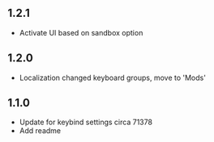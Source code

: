 ## 1.2.1

- Activate UI based on sandbox option

## 1.2.0

- Localization changed keyboard groups, move to 'Mods'

## 1.1.0

- Update for keybind settings circa 71378
- Add readme
